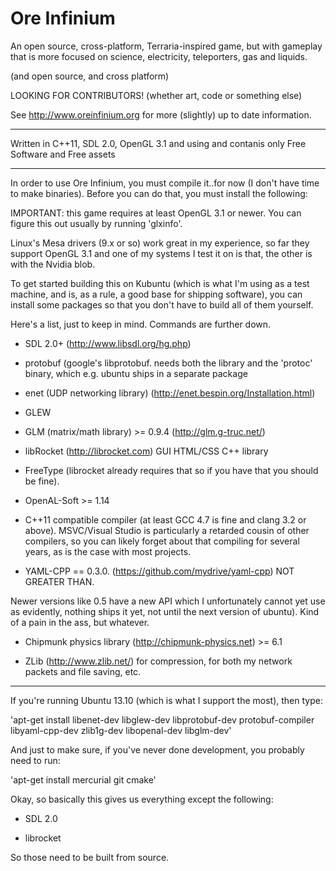 # Ore Infinium
An open source, cross-platform, Terraria-inspired game, but with gameplay
that is more focused on science, electricity, teleporters, gas and liquids.

(and open source, and cross platform)

LOOKING FOR CONTRIBUTORS! (whether art, code or something else)

See http://www.oreinfinium.org for more (slightly) up to date information.

------------------------------------------------------------------------------------

Written in C++11, SDL 2.0, OpenGL 3.1 and using and contanis only Free Software and Free
assets


-----------------------------------------------------------------------------------

In order to use Ore Infinium, you must compile it..for now (I don't have time to make
binaries). Before you can do that, you must install the following:

IMPORTANT: this game requires at least OpenGL 3.1 or newer. You can figure this
out usually by running 'glxinfo'.

Linux's Mesa drivers (9.x or so) work great in my experience, so far they
support OpenGL 3.1 and one of my systems I test it on is that, the other
is with the Nvidia blob.

To get started building this on Kubuntu (which is what I'm using as a test
machine, and is, as a rule, a good base for shipping software), you can install
some packages so that you don't have to build all of them yourself.


Here's a list, just to keep in mind. Commands are further down.

* SDL 2.0+ (http://www.libsdl.org/hg.php)

* protobuf (google's libprotobuf. needs both the library and the 'protoc'
binary, which e.g. ubuntu ships in a separate package

* enet (UDP networking library) (http://enet.bespin.org/Installation.html)

* GLEW

* GLM (matrix/math library) >= 0.9.4 (http://glm.g-truc.net/)

* libRocket (http://librocket.com) GUI HTML/CSS C++ library

* FreeType (librocket already requires that so if you have that you should be
fine).

* OpenAL-Soft >= 1.14

* C++11 compatible compiler (at least GCC 4.7 is fine and clang 3.2 or above).
MSVC/Visual Studio is particularly a retarded cousin of other compilers,
so you can likely forget about that compiling for several years,
as is the case with most projects.

* YAML-CPP == 0.3.0. (https://github.com/mydrive/yaml-cpp) NOT GREATER THAN.

Newer versions like 0.5 have a new API which I unfortunately cannot yet use as
evidently, nothing ships it yet, not until the next version of ubuntu).
Kind of a pain in the ass, but whatever.


* Chipmunk physics library (http://chipmunk-physics.net) >= 6.1

* ZLib (http://www.zlib.net/)  for compression, for both my network packets and file saving, etc.

-----------------------------------------------------------------------------------------


If you're running Ubuntu 13.10 (which is what I support the most), then type:

'apt-get install libenet-dev libglew-dev libprotobuf-dev protobuf-compiler
libyaml-cpp-dev zlib1g-dev libopenal-dev libglm-dev'

And just to make sure, if you've never done development, you probably need to
run:

'apt-get install mercurial git cmake'

Okay, so basically this gives us everything except the following:

* SDL 2.0

* librocket

So those need to be built from source.


